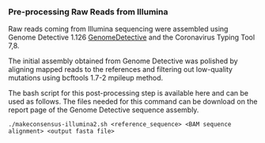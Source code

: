 ### Pre-processing Raw Reads from Illumina

Raw reads coming from Illumina sequencing were assembled using Genome Detective 1.126 [GenomeDetective](https://www.genomedetective.com/) and the Coronavirus Typing Tool 7,8. 

The initial assembly obtained from Genome Detective was polished by aligning mapped reads to the references and filtering out low-quality mutations using bcftools 1.7-2 mpileup method. 

The bash script for this post-processing step is available here and can be used as follows. The files needed for this command can be download on the report page of the Genome Detective sequence assembly. 

`./makeconsensus-illumina2.sh <reference_sequence> <BAM sequence alignment> <output fasta file>` 
